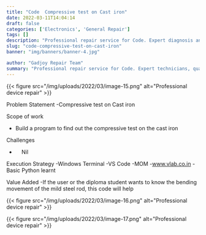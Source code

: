```yaml
---
title: "Code  Compressive test on Cast iron"
date: 2022-03-11T14:04:14
draft: false
categories: ['Electronics', 'General Repair']
tags: []
description: "Professional repair service for Code. Expert diagnosis and quality repairs in Bangalore."
slug: "code-compressive-test-on-cast-iron"
banner: "img/banners/banner-4.jpg"

author: "Gadjoy Repair Team"
summary: "Professional repair service for Code. Expert technicians, quality parts, warranty included."
---
```


{{< figure src="/img/uploads/2022/03/image-15.png" alt="Professional device repair" >}}

Problem Statement -Compressive test on Cast iron

Scope of work

- Build a program to find out the compressive test on the cast iron

Challenges

- &nbsp;&nbsp;&nbsp; Nil

Execution Strategy -Windows Terminal -VS Code -MOM -www.vlab.co.in -Basic Python learnt

Value Added -If the user or the diploma student wants to know the bending movement of the mild steel rod, this code will help

{{< figure src="/img/uploads/2022/03/image-16.png" alt="Professional device repair" >}}

{{< figure src="/img/uploads/2022/03/image-17.png" alt="Professional device repair" >}}